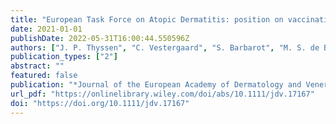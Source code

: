 ```yaml
---
title: "European Task Force on Atopic Dermatitis: position on vaccination of adult patients with atopic dermatitis against COVID-19 (SARS-CoV-2) being treated with systemic medication and biologics"
date: 2021-01-01
publishDate: 2022-05-31T16:00:44.550596Z
authors: ["J. P. Thyssen", "C. Vestergaard", "S. Barbarot", "M. S. de Bruin‐Weller", "T. Bieber", "A. Taieb", "J. Seneschal", "M. J. Cork", "C. Paul", "C. Flohr", "S. Weidinger", "M. Trzeciak", "T. Werfel", "A. Heratizadeh", "U. Darsow", "D. Simon", "A. Torrelo", "P. V. Chernyshov", "J.-F. Stalder", "C. Gelmetti", "Z. Szalai", "Å Svensson", "L. B. von Kobyletzki", "L. De Raeve", "R. Fölster‐Holst", "S. Christen‐Zaech", "D. J. Hijnen", "U. Gieler", "J. Gutermuth", "C. Bangert", "P. I. Spuls", "B. Kunz", "J. Ring", "A. Wollenberg", "M. Deleuran"]
publication_types: ["2"]
abstract: ""
featured: false
publication: "*Journal of the European Academy of Dermatology and Venereology*"
url_pdf: "https://onlinelibrary.wiley.com/doi/abs/10.1111/jdv.17167"
doi: "https://doi.org/10.1111/jdv.17167"
---
```


